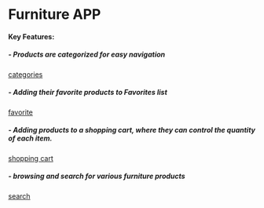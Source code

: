 # Furniture APP

#### Key Features:
##### - Products are categorized for easy navigation
[categories](https://github.com/MaiElkhodery/Furniture_APP/assets/105084125/ea9488ba-0b57-4a77-bddc-eea27a3f2ea3)

##### - Adding their favorite products to Favorites list
[favorite](https://github.com/MaiElkhodery/Furniture_APP/assets/105084125/288d47f6-f641-4d09-b97a-47f35c64e0f0)

##### - Adding products to a shopping cart, where they can control the quantity of each item.
[shopping cart](https://github.com/MaiElkhodery/Furniture_APP/assets/105084125/aa981dbf-7cad-49d8-85cc-36feb22fea43)

##### - browsing and search for various furniture products
[search](https://github.com/MaiElkhodery/Furniture_APP/assets/105084125/c01310b0-83bd-4cef-b861-a35d6aceff3c)
